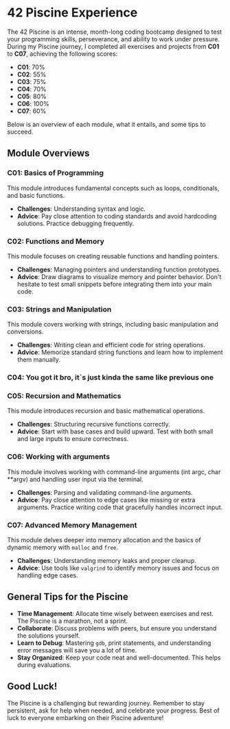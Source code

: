 # 42 Piscine Experience

The 42 Piscine is an intense, month-long coding bootcamp designed to test your programming skills, perseverance, and ability to work under pressure. During my Piscine journey, I completed all exercises and projects from **C01** to **C07**, achieving the following scores:

- **C01**: 70%
- **C02**: 55%
- **C03**: 75%
- **C04**: 70%
- **C05**: 80%
- **C06**: 100%
- **C07**: 60%

Below is an overview of each module, what it entails, and some tips to succeed.

## Module Overviews

### C01: Basics of Programming
This module introduces fundamental concepts such as loops, conditionals, and basic functions.
- **Challenges**: Understanding syntax and logic.
- **Advice**: Pay close attention to coding standards and avoid hardcoding solutions. Practice debugging frequently.

### C02: Functions and Memory
This module focuses on creating reusable functions and handling pointers.
- **Challenges**: Managing pointers and understanding function prototypes.
- **Advice**: Draw diagrams to visualize memory and pointer behavior. Don't hesitate to test small snippets before integrating them into your main code.

### C03: Strings and Manipulation
This module covers working with strings, including basic manipulation and conversions.
- **Challenges**: Writing clean and efficient code for string operations.
- **Advice**: Memorize standard string functions and learn how to implement them manually.

### C04: You got it bro, it`s just kinda the same like previous one

### C05: Recursion and Mathematics
This module introduces recursion and basic mathematical operations.
- **Challenges**: Structuring recursive functions correctly.
- **Advice**: Start with base cases and build upward. Test with both small and large inputs to ensure correctness.

### C06: Working with arguments
This module involves working with command-line arguments (int argc, char **argv) and handling user input via the terminal.
- **Challenges**: Parsing and validating command-line arguments.
- **Advice**: Pay close attention to edge cases like missing or extra arguments. Practice writing code that gracefully handles incorrect input.

### C07: Advanced Memory Management
This module delves deeper into memory allocation and the basics of dynamic memory with `malloc` and `free`.
- **Challenges**: Understanding memory leaks and proper cleanup.
- **Advice**: Use tools like `valgrind` to identify memory issues and focus on handling edge cases.

## General Tips for the Piscine
- **Time Management**: Allocate time wisely between exercises and rest. The Piscine is a marathon, not a sprint.
- **Collaborate**: Discuss problems with peers, but ensure you understand the solutions yourself.
- **Learn to Debug**: Mastering `gdb`, print statements, and understanding error messages will save you a lot of time.
- **Stay Organized**: Keep your code neat and well-documented. This helps during evaluations.

## Good Luck!
The Piscine is a challenging but rewarding journey. Remember to stay persistent, ask for help when needed, and celebrate your progress. Best of luck to everyone embarking on their Piscine adventure!

